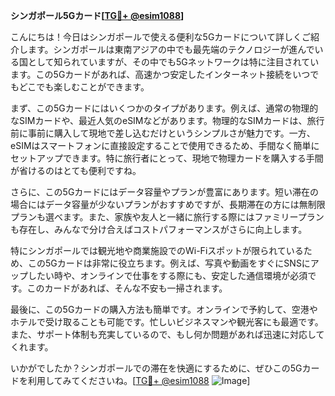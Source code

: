 **シンガポール5Gカード[[TG💪+ @esim1088](https://t.me/s/esim1088)]**

こんにちは！今日はシンガポールで使える便利な5Gカードについて詳しくご紹介します。シンガポールは東南アジアの中でも最先端のテクノロジーが進んでいる国として知られていますが、その中でも5Gネットワークは特に注目されています。この5Gカードがあれば、高速かつ安定したインターネット接続をいつでもどこでも楽しむことができます。

まず、この5Gカードにはいくつかのタイプがあります。例えば、通常の物理的なSIMカードや、最近人気のeSIMなどがあります。物理的なSIMカードは、旅行前に事前に購入して現地で差し込むだけというシンプルさが魅力です。一方、eSIMはスマートフォンに直接設定することで使用できるため、手間なく簡単にセットアップできます。特に旅行者にとって、現地で物理カードを購入する手間が省けるのはとても便利ですね。

さらに、この5Gカードにはデータ容量やプランが豊富にあります。短い滞在の場合にはデータ容量が少ないプランがおすすめですが、長期滞在の方には無制限プランも選べます。また、家族や友人と一緒に旅行する際にはファミリープランも存在し、みんなで分け合えばコストパフォーマンスがさらに向上します。

特にシンガポールでは観光地や商業施設でのWi-Fiスポットが限られているため、この5Gカードは非常に役立ちます。例えば、写真や動画をすぐにSNSにアップしたい時や、オンラインで仕事をする際にも、安定した通信環境が必須です。このカードがあれば、そんな不安も一掃されます。

最後に、この5Gカードの購入方法も簡単です。オンラインで予約して、空港やホテルで受け取ることも可能です。忙しいビジネスマンや観光客にも最適です。また、サポート体制も充実しているので、もし何か問題があれば迅速に対応してくれます。

いかがでしたか？シンガポールでの滞在を快適にするために、ぜひこの5Gカードを利用してみてくださいね。[[TG💪+ @esim1088](https://t.me/s/esim1088) ![Image](https://i.postimg.cc/Y0z9fWf4/image.png)]